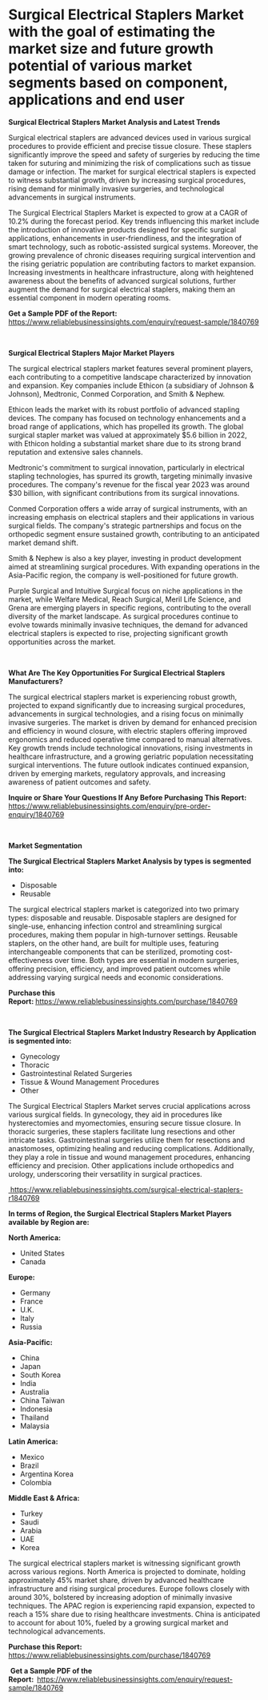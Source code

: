 <p><h1>Surgical Electrical Staplers Market with the goal of estimating the market size and future growth potential of various market segments based on component, applications and end user</h1></p><p><strong>Surgical Electrical Staplers Market Analysis and Latest Trends</strong></p>
<p><p>Surgical electrical staplers are advanced devices used in various surgical procedures to provide efficient and precise tissue closure. These staplers significantly improve the speed and safety of surgeries by reducing the time taken for suturing and minimizing the risk of complications such as tissue damage or infection. The market for surgical electrical staplers is expected to witness substantial growth, driven by increasing surgical procedures, rising demand for minimally invasive surgeries, and technological advancements in surgical instruments.</p><p>The Surgical Electrical Staplers Market is expected to grow at a CAGR of 10.2% during the forecast period. Key trends influencing this market include the introduction of innovative products designed for specific surgical applications, enhancements in user-friendliness, and the integration of smart technology, such as robotic-assisted surgical systems. Moreover, the growing prevalence of chronic diseases requiring surgical intervention and the rising geriatric population are contributing factors to market expansion. Increasing investments in healthcare infrastructure, along with heightened awareness about the benefits of advanced surgical solutions, further augment the demand for surgical electrical staplers, making them an essential component in modern operating rooms.</p></p>
<p><strong>Get a Sample PDF of the Report:&nbsp;</strong> <a href="https://www.reliablebusinessinsights.com/enquiry/request-sample/1840769?utm_campaign=3310&utm_medium=2&utm_source=Github&utm_content=ia&utm_term=14042025&utm_id=surgical-electrical-staplers">https://www.reliablebusinessinsights.com/enquiry/request-sample/1840769</a></p>
<p>&nbsp;</p>
<p><strong>Surgical Electrical Staplers Major Market Players</strong></p>
<p><p>The surgical electrical staplers market features several prominent players, each contributing to a competitive landscape characterized by innovation and expansion. Key companies include Ethicon (a subsidiary of Johnson & Johnson), Medtronic, Conmed Corporation, and Smith & Nephew.</p><p>Ethicon leads the market with its robust portfolio of advanced stapling devices. The company has focused on technology enhancements and a broad range of applications, which has propelled its growth. The global surgical stapler market was valued at approximately $5.6 billion in 2022, with Ethicon holding a substantial market share due to its strong brand reputation and extensive sales channels.</p><p>Medtronic's commitment to surgical innovation, particularly in electrical stapling technologies, has spurred its growth, targeting minimally invasive procedures. The company's revenue for the fiscal year 2023 was around $30 billion, with significant contributions from its surgical innovations.</p><p>Conmed Corporation offers a wide array of surgical instruments, with an increasing emphasis on electrical staplers and their applications in various surgical fields. The company's strategic partnerships and focus on the orthopedic segment ensure sustained growth, contributing to an anticipated market demand shift.</p><p>Smith & Nephew is also a key player, investing in product development aimed at streamlining surgical procedures. With expanding operations in the Asia-Pacific region, the company is well-positioned for future growth.</p><p>Purple Surgical and Intuitive Surgical focus on niche applications in the market, while Welfare Medical, Reach Surgical, Meril Life Science, and Grena are emerging players in specific regions, contributing to the overall diversity of the market landscape. As surgical procedures continue to evolve towards minimally invasive techniques, the demand for advanced electrical staplers is expected to rise, projecting significant growth opportunities across the market.</p></p>
<p>&nbsp;</p>
<p><strong>What Are The Key Opportunities For Surgical Electrical Staplers Manufacturers?</strong></p>
<p><p>The surgical electrical staplers market is experiencing robust growth, projected to expand significantly due to increasing surgical procedures, advancements in surgical technologies, and a rising focus on minimally invasive surgeries. The market is driven by demand for enhanced precision and efficiency in wound closure, with electric staplers offering improved ergonomics and reduced operative time compared to manual alternatives. Key growth trends include technological innovations, rising investments in healthcare infrastructure, and a growing geriatric population necessitating surgical interventions. The future outlook indicates continued expansion, driven by emerging markets, regulatory approvals, and increasing awareness of patient outcomes and safety.</p></p>
<p><strong>Inquire or Share Your Questions If Any Before Purchasing This Report:</strong> <a href="https://www.reliablebusinessinsights.com/enquiry/pre-order-enquiry/1840769?utm_campaign=3310&utm_medium=2&utm_source=Github&utm_content=ia&utm_term=14042025&utm_id=surgical-electrical-staplers">https://www.reliablebusinessinsights.com/enquiry/pre-order-enquiry/1840769</a></p>
<p>&nbsp;</p>
<p><strong>Market Segmentation</strong></p>
<p><strong>The Surgical Electrical Staplers Market Analysis by types is segmented into:</strong></p>
<p><ul><li>Disposable</li><li>Reusable</li></ul></p>
<p><p>The surgical electrical staplers market is categorized into two primary types: disposable and reusable. Disposable staplers are designed for single-use, enhancing infection control and streamlining surgical procedures, making them popular in high-turnover settings. Reusable staplers, on the other hand, are built for multiple uses, featuring interchangeable components that can be sterilized, promoting cost-effectiveness over time. Both types are essential in modern surgeries, offering precision, efficiency, and improved patient outcomes while addressing varying surgical needs and economic considerations.</p></p>
<p><strong>Purchase this Report:&nbsp;</strong><a href="https://www.reliablebusinessinsights.com/purchase/1840769?utm_campaign=3310&utm_medium=2&utm_source=Github&utm_content=ia&utm_term=14042025&utm_id=surgical-electrical-staplers">https://www.reliablebusinessinsights.com/purchase/1840769</a></p>
<p>&nbsp;</p>
<p><strong>The Surgical Electrical Staplers Market Industry Research by Application is segmented into:</strong></p>
<p><ul><li>Gynecology</li><li>Thoracic</li><li>Gastrointestinal Related Surgeries</li><li>Tissue & Wound Management Procedures</li><li>Other</li></ul></p>
<p><p>The Surgical Electrical Staplers Market serves crucial applications across various surgical fields. In gynecology, they aid in procedures like hysterectomies and myomectomies, ensuring secure tissue closure. In thoracic surgeries, these staplers facilitate lung resections and other intricate tasks. Gastrointestinal surgeries utilize them for resections and anastomoses, optimizing healing and reducing complications. Additionally, they play a role in tissue and wound management procedures, enhancing efficiency and precision. Other applications include orthopedics and urology, underscoring their versatility in surgical practices.</p></p>
<p><a href="https://www.reliablebusinessinsights.com/surgical-electrical-staplers-r1840769?utm_campaign=3310&utm_medium=2&utm_source=Github&utm_content=ia&utm_term=14042025&utm_id=surgical-electrical-staplers">&nbsp;https://www.reliablebusinessinsights.com/surgical-electrical-staplers-r1840769</a></p>
<p><strong>In terms of Region, the Surgical Electrical Staplers Market Players available by Region are:</strong></p>
<p>
    <p> <strong> North America: </strong>
        <ul>
            <li>United States</li>
            <li>Canada</li>
        </ul>
        </p> 
    <p> <strong> Europe: </strong>
        <ul>
            <li>Germany</li>
            <li>France</li>
            <li>U.K.</li>
            <li>Italy</li>
            <li>Russia</li>
        </ul>
        </p> 
    <p> <strong> Asia-Pacific: </strong>
        <ul>
            <li>China</li>
            <li>Japan</li>
            <li>South Korea</li>
            <li>India</li>
            <li>Australia</li>
            <li>China Taiwan</li>
            <li>Indonesia</li>
            <li>Thailand</li>
            <li>Malaysia</li>
        </ul>
        </p> 
    <p> <strong> Latin America: </strong>
        <ul>
            <li>Mexico</li>
            <li>Brazil</li>
            <li>Argentina Korea</li>
            <li>Colombia</li>
        </ul>
        </p> 
    <p> <strong> Middle East & Africa: </strong>
        <ul>
            <li>Turkey</li>
            <li>Saudi</li>
            <li>Arabia</li>
            <li>UAE</li>
            <li>Korea</li>
        </ul>
    </p>
    </p>
<p><p>The surgical electrical staplers market is witnessing significant growth across various regions. North America is projected to dominate, holding approximately 45% market share, driven by advanced healthcare infrastructure and rising surgical procedures. Europe follows closely with around 30%, bolstered by increasing adoption of minimally invasive techniques. The APAC region is experiencing rapid expansion, expected to reach a 15% share due to rising healthcare investments. China is anticipated to account for about 10%, fueled by a growing surgical market and technological advancements.</p></p>
<p><strong>Purchase this Report: </strong><a href="https://www.reliablebusinessinsights.com/purchase/1840769?utm_campaign=3310&utm_medium=2&utm_source=Github&utm_content=ia&utm_term=14042025&utm_id=surgical-electrical-staplers">https://www.reliablebusinessinsights.com/purchase/1840769</a></p>
<p>&nbsp;<strong>Get a Sample PDF of the Report:&nbsp;&nbsp;</strong><a href="https://www.reliablebusinessinsights.com/enquiry/request-sample/1840769?utm_campaign=3310&utm_medium=2&utm_source=Github&utm_content=ia&utm_term=14042025&utm_id=surgical-electrical-staplers">https://www.reliablebusinessinsights.com/enquiry/request-sample/1840769</a></p>
<p><strong></strong></p>
<p><p></p><p></p><p></p></p>